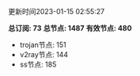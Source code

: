 更新时间2023-01-15 02:55:27

**总订阅: 73**
**总节点: 1487**
**有效节点: 480**
- trojan节点: 151
- v2ray节点: 144
- ss节点: 185
